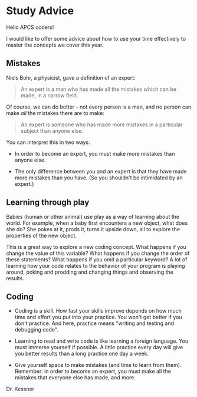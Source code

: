 # Study Advice

Hello APCS coders!

I would like to offer some advice about how to use your time effectively to
master the concepts we cover this year.  

## Mistakes

Niels Bohr, a physicist, gave a definition of an expert:

> An expert is a man who has made all the mistakes which can be made, in a
> narrow field.

Of course, we can do better - not every person is a man, and 
no person can make _all_ the mistakes there are to make:

> An expert is someone who has made more mistakes in a particular subject than
> anyone else.

You can interpret this in two ways:

* In order to become an expert, you must make more mistakes than anyone else.

* The only difference between you and an expert is that they have made more
  mistakes than you have.  (So you shouldn't be intimidated by an expert.)


## Learning through play

Babies (human or other animal) use play as a way of learning about the world.
For example, when a baby first encounters a new object, what does she do?  She
pokes at it, prods it, turns it upside down, all to explore the properties of
the new object.  

This is a great way to explore a new coding concept.  What happens if you
change the value of this variable?  What happens if you change the order of
these statements?  What happens if you omit a particular keyword?  A lot of
learning how your code relates to the behavior of your program is playing
around, poking and prodding and changing things and observing the results.


## Coding

- Coding is a skill.  How fast your skills improve depends on how much time and
  effort you put into your practice.  You won't get better if you don't
  practice.  And here, practice means "writing and testing and debugging code".

- Learning to read and write code is like learning a foreign language.  You
  must immerse yourself if possible.  A little practice every day will give you
  better results than a long practice one day a week.

- Give yourself space to make mistakes (and time to learn from them).
  Remember: in order to become an expert, you must make all the mistakes that
  everyone else has made, and more.


Dr. Kessner

